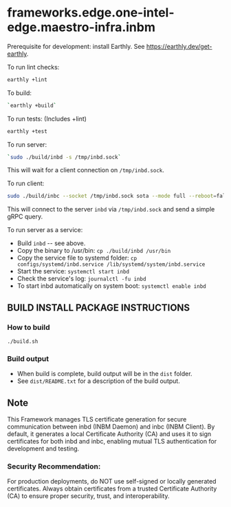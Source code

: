 # frameworks.edge.one-intel-edge.maestro-infra.inbm

Prerequisite for development: install Earthly. See https://earthly.dev/get-earthly. 

To run lint checks:

```bash
earthly +lint
```

To build:

```bash
`earthly +build`
```

To run tests: (Includes +lint)

```bash
earthly +test
```

To run server:

```bash
`sudo ./build/inbd -s /tmp/inbd.sock`
```

This will wait for a client connection on `/tmp/inbd.sock`.

To run client:

```bash
sudo ./build/inbc --socket /tmp/inbd.sock sota --mode full --reboot=false
```

This will connect to the server `inbd` via `/tmp/inbd.sock` and send a simple gRPC query.

To run server as a service:

* Build `inbd` -- see above.
* Copy the binary to /usr/bin: `cp ./build/inbd /usr/bin`
* Copy the service file to systemd folder: `cp configs/systemd/inbd.service /lib/systemd/system/inbd.service`
* Start the service: `systemctl start inbd`
* Check the service's log: `journalctl -fu inbd`
* To start inbd automatically on system boot: `systemctl enable inbd`

## BUILD INSTALL PACKAGE INSTRUCTIONS

### How to build

```shell
./build.sh
```

### Build output

* When build is complete, build output will be in the `dist` folder.
* See `dist/README.txt` for a description of the build output.

## Note
This Framework manages TLS certificate generation for secure communication between inbd (INBM Daemon) and inbc (INBM Client). By default, it generates a local Certificate Authority (CA) and uses it to sign certificates for both inbd and inbc, enabling mutual TLS authentication for development and testing.
### Security Recommendation:
For production deployments, do NOT use self-signed or locally generated certificates. Always obtain certificates from a trusted Certificate Authority (CA) to ensure proper security, trust, and interoperability.